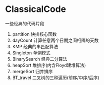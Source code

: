 # ClassicalCode
一些经典的代码片段

1. partition     快排核心函数
2. dayCount      计算任意两个日期之间相隔的天数
3. KMP           经典的串匹配算法
4. Singleton     单例模式
5. BinarySearch  经典二分算法
6. heapSort      堆排序(内含Floyd建堆算法)
7. mergeSort     归并排序
8. BT_travel     二叉树的三种遍历(前序/中序/后序)